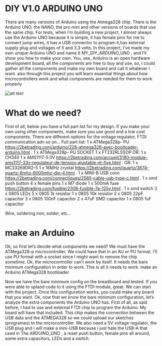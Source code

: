 # DIY V1.0 ARDUINO UNO 

There are many versions of Arduino using the Atmega328 chip. 
There is the Arduino UNO, the NANO, 
the pro mini and other versions of boards that use the same chip.
For tests, when I’m building a new project, I almost always use the Arduino UNO because it is simple, it has female pins for me to connect jump wires,
it has a USB connector to program it,has external supply plug and voltages of 5 and 3,3 volts.
In this project, I’ve made my own unique Arduino UNO and name it MY_DIY_ARDUINO_UNO
, and I’ll show you how to make your own.
You, see, Arduino is an open hardware development board, all the components are free to buy and use, so,
I could gather all the components and make my own board and call it whatever I want. 
also through this project you will learn essential things about how microcontrollers work and what components are needed for them to work properly  

![alt text](https://www.google.com/search?q=arduino&client=ubuntu&hs=mwN&channel=fs&sxsrf=ALiCzsaR3k6oe3gQqf6pmc3lCebBbH5cqA:1655105945315&source=lnms&tbm=isch&sa=X&ved=2ahUKEwiLo76P9qn4AhUTi1wKHVi3Bw0Q_AUoAXoECAIQAw&biw=1600&bih=807&dpr=1.2#imgrc=Ay6UDBbIqZ8pdM)

# What do we need?

First of all, below you have a full part list for my design.
If you make your own using other components, 
make sure you use good and a low cost components. 
There are different options for the voltage regulator, 
FTDI communication adn so on...
Full part list:
1 x ATMega328p- PU https://2betrading.com/arduino/228-atmega328-avec-bootloader-arduino.html . 
1 x ATMega328p- PU SOCKET 
1 x FT232RLSSOP 
    OR: 1 x CH340 
1 x AMS1117-5.0V https://2betrading.com/accueil/3180-module-ams1117-33v-regulateur-de-tension-ajustable-et-fixe.html . 
    OR: 1 x MC33269DR2-5 
1 x 16MHz crystal https://2betrading.com/quartz/3674-quartz-8mhz-8000mhz-dip-4.html . 
1 x MINI-B USB conn https://2betrading.com/connectiques/2580-cable-usb-type-c.html .
1 x smd push button 
4 x female pins 
1 x M7 diode 
1 x 500mA fuse https://2betrading.com/fusible/2308-fusible-7a-125v.html .
1 x smd switch 
3 x 0805 LEDs 
5 x 0805 1k resistor 
1 x 0805 10k resistor 
2 x 0805 22pF capacitor 
3 x 0805 100nF capacitor 
2 x 47uF SMD capacitor 
1 x 0805 1uF capacitor 

Wire, soldering iron, solder, etc...

# make an Arduino

Ok, so first let’s decide what components we need? We must have the ATMega328-p microcontroller. We could have that in an AU or PU format. I’ll use PU format with a socket since I might want to remove the chip sometime.
Ok, the microcontroller can’t work by itself. It needs the bare minimum configuration in order to work. This is all it needs to work.
make an Arduino ATMega328 bootloader

Now we have the bare minimum config on the breadboard and tested.
If you were able to uplaod code to it using the FTDI module, 
great. We can start with the project. Once this configuration works, 
you could make any board that you want.
Ok, now that we know the bare minimum configuration, 
let’s analyze the extra components the Arduino UNO has. 
First of all, as said before, 
I had to use and external FTDI chip to program the Arduino. 
My board will have that included. This chip makes the connection between the USB data and the ATMEGA328 so we could upload our sketches (programes) to the microcontroller. 
We also need a 5V voltage regulator, 
the USB plug and i will make a mini-USB because i just hate the USB-A that used in The ARDUINO_UNO ,
a reset push button, female pins all around, 
some extra capacitors, LEDs and a switch. 
